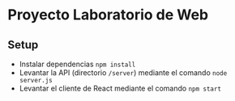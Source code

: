 # Proyecto Laboratorio de Web

## Setup

- Instalar dependencias `npm install`
- Levantar la API (directorio `/server`) mediante el comando `node server.js`
- Levantar el cliente de React mediante el comando `npm start`
